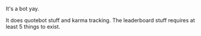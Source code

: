 It's a bot yay.

It does quotebot stuff and karma tracking. The leaderboard stuff requires at least 5 things to exist. 
